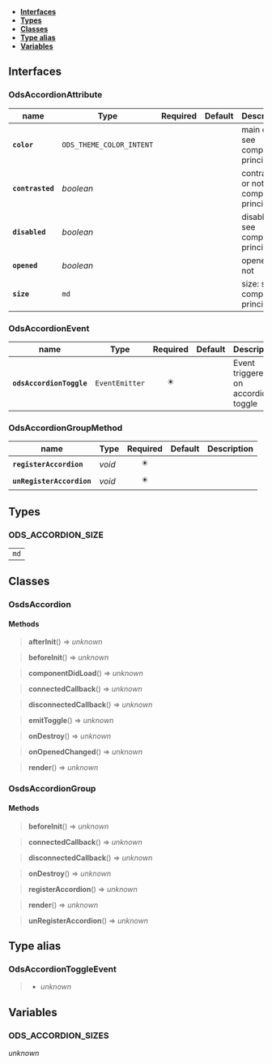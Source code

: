 * [**Interfaces**](#interfaces)
* [**Types**](#types)
* [**Classes**](#classes)
* [**Type alias**](#type-alias)
* [**Variables**](#variables)

## Interfaces

### OdsAccordionAttribute
|name | Type | Required | Default | Description|
|---|---|:---:|---|---|
|**`color`** | `ODS_THEME_COLOR_INTENT` |  |  | main color: see component principles|
|**`contrasted`** | _boolean_ |  |  | contrasted or not: see component principles|
|**`disabled`** | _boolean_ |  |  | disabled: see component principles|
|**`opened`** | _boolean_ |  |  | opened or not|
|**`size`** | `md` |  |  | size: see component principles|

### OdsAccordionEvent
|name | Type | Required | Default | Description|
|---|---|:---:|---|---|
|**`odsAccordionToggle`** | `EventEmitter` | ✴️ |  | Event triggered on accordion toggle|

### OdsAccordionGroupMethod
|name | Type | Required | Default | Description|
|---|---|:---:|---|---|
|**`registerAccordion`** | _void_ | ✴️ |  | |
|**`unRegisterAccordion`** | _void_ | ✴️ |  | |

## Types

### ODS_ACCORDION_SIZE
|  |
|:---:|
| `md` |

## Classes

### OsdsAccordion
#### Methods
> **afterInit**() => _unknown_


> **beforeInit**() => _unknown_


> **componentDidLoad**() => _unknown_


> **connectedCallback**() => _unknown_


> **disconnectedCallback**() => _unknown_


> **emitToggle**() => _unknown_


> **onDestroy**() => _unknown_


> **onOpenedChanged**() => _unknown_


> **render**() => _unknown_



### OsdsAccordionGroup
#### Methods
> **beforeInit**() => _unknown_


> **connectedCallback**() => _unknown_


> **disconnectedCallback**() => _unknown_


> **onDestroy**() => _unknown_


> **registerAccordion**() => _unknown_


> **render**() => _unknown_


> **unRegisterAccordion**() => _unknown_



## Type alias

### OdsAccordionToggleEvent

> - _unknown_

## Variables

### ODS_ACCORDION_SIZES
_unknown_